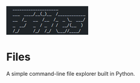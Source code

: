 <img src="public/Screenshot 2025-03-21 175817.png">

# Files

A simple command-line file explorer built in Python.